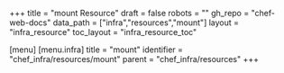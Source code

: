 +++
title = "mount Resource"
draft = false
robots = ""
gh_repo = "chef-web-docs"
data_path = ["infra","resources","mount"]
layout = "infra_resource"
toc_layout = "infra_resource_toc"

[menu]
  [menu.infra]
    title = "mount"
    identifier = "chef_infra/resources/mount"
    parent = "chef_infra/resources"
+++

<!-- The contents of this page are automatically generated from the mount.yaml file in the data/infra/resources directory. -->
<!-- To suggest a change, edit the https://github.com/chef/chef/blob/main/lib/chef/resource/mount.rb file and submit a pull request to the https://github.com/chef/chef repository. -->
<!-- markdownlint-disable-file -->
